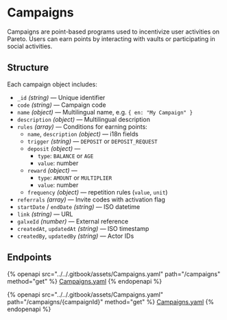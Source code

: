 # Campaigns

Campaigns are point-based programs used to incentivize user activities on Pareto. Users can earn points by interacting with vaults or participating in social activities.

## Structure

Each campaign object includes:

* `_id` _(string)_ — Unique identifier
* `code` _(string)_ — Campaign code
* `name` _(object)_ — Multilingual name, e.g. `{ en: "My Campaign" }`
* `description` _(object)_ — Multilingual description
* `rules` _(array)_ — Conditions for earning points:
  * `name`, `description` _(object)_ — i18n fields
  * `trigger` _(string)_ — `DEPOSIT` or `DEPOSIT_REQUEST`
  * `deposit` _(object)_ —
    * `type`: `BALANCE` or `AGE`
    * `value`: number
  * `reward` _(object)_ —
    * `type`: `AMOUNT` or `MULTIPLIER`
    * `value`: number
  * `frequency` _(object)_ — repetition rules (`value`, `unit`)
* `referrals` _(array)_ — Invite codes with activation flag
* `startDate` / `endDate` _(string)_ — ISO datetime
* `link` _(string)_ — URL
* `galxeId` _(number)_ — External reference
* `createdAt`, `updatedAt` _(string)_ — ISO timestamp
* `createdBy`, `updatedBy` _(string)_ — Actor IDs

## Endpoints

{% openapi src="../../.gitbook/assets/Campaigns.yaml" path="/campaigns" method="get" %}
[Campaigns.yaml](../../.gitbook/assets/Campaigns.yaml)
{% endopenapi %}

{% openapi src="../../.gitbook/assets/Campaigns.yaml" path="/campaigns/{campaignId}" method="get" %}
[Campaigns.yaml](../../.gitbook/assets/Campaigns.yaml)
{% endopenapi %}
